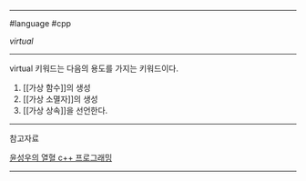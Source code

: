 
---

#language #cpp 

*virtual*

---

virtual 키워드는 다음의 용도를 가지는 키워드이다.

1. [[가상 함수]]의 생성
2. [[가상 소멸자]]의 생성
3. [[가상 상속]]을 선언한다.

---

참고자료

[윤성우의 열혈 c++ 프로그래밍](https://product.kyobobook.co.kr/detail/S000001589147)

---